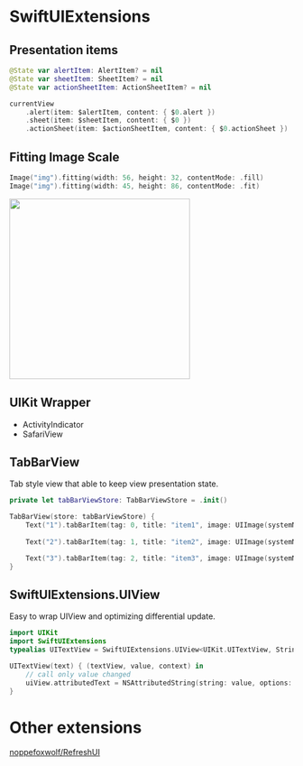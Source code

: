 # SwiftUIExtensions

## Presentation items

```swift
@State var alertItem: AlertItem? = nil
@State var sheetItem: SheetItem? = nil
@State var actionSheetItem: ActionSheetItem? = nil

currentView
    .alert(item: $alertItem, content: { $0.alert })
    .sheet(item: $sheetItem, content: { $0 })
    .actionSheet(item: $actionSheetItem, content: { $0.actionSheet })
```

## Fitting Image Scale

```swift
Image("img").fitting(width: 56, height: 32, contentMode: .fill)
Image("img").fitting(width: 45, height: 86, contentMode: .fit)
```

<img src="https://github.com/noppefoxwolf/SwiftUIExtensions/blob/master/.github/fitting.png" width="320">

## UIKit Wrapper

- ActivityIndicator
- SafariView

## TabBarView

Tab style view that able to keep view presentation state.

```swift
private let tabBarViewStore: TabBarViewStore = .init()

TabBarView(store: tabBarViewStore) {
    Text("1").tabBarItem(tag: 0, title: "item1", image: UIImage(systemName: "circle.fill"))
    
    Text("2").tabBarItem(tag: 1, title: "item2", image: UIImage(systemName: "circle.fill"))

    Text("3").tabBarItem(tag: 2, title: "item3", image: UIImage(systemName: "circle.fill"))
}
```

## SwiftUIExtensions.UIView

Easy to wrap UIView and optimizing differential update.

```swift
import UIKit
import SwiftUIExtensions
typealias UITextView = SwiftUIExtensions.UIView<UIKit.UITextView, String>
```

```swift
UITextView(text) { (textView, value, context) in
    // call only value changed
    uiView.attributedText = NSAttributedString(string: value, options: options)
}
```

# Other extensions

[noppefoxwolf/RefreshUI](https://github.com/noppefoxwolf/RefreshUI)
